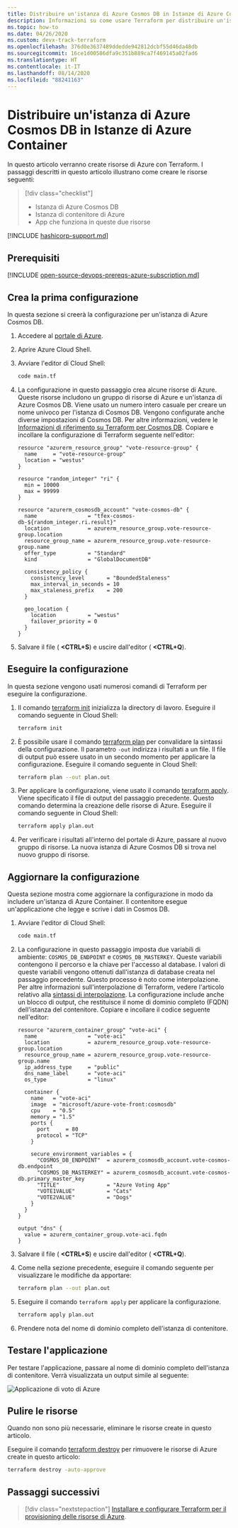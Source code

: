 ```yaml
---
title: Distribuire un'istanza di Azure Cosmos DB in Istanze di Azure Container
description: Informazioni su come usare Terraform per distribuire un'istanza di Azure Cosmos DB in Istanze di Azure Container
ms.topic: how-to
ms.date: 04/26/2020
ms.custom: devx-track-terraform
ms.openlocfilehash: 376d0e3637489ddedde942812dcbf55d46da48db
ms.sourcegitcommit: 16ce1d00586dfa9c351b889ca7f469145a02fad6
ms.translationtype: HT
ms.contentlocale: it-IT
ms.lasthandoff: 08/14/2020
ms.locfileid: "88241163"
---
```

# <a name="deploy-an-azure-cosmos-db-to-azure-container-instances"></a>Distribuire un'istanza di Azure Cosmos DB in Istanze di Azure Container

In questo articolo verranno create risorse di Azure con Terraform. I passaggi descritti in questo articolo illustrano come creare le risorse seguenti:

> [!div class="checklist"]
> * Istanza di Azure Cosmos DB
> * Istanza di contenitore di Azure
> * App che funziona in queste due risorse

[!INCLUDE [hashicorp-support.md](includes/hashicorp-support.md)]

## <a name="prerequisites"></a>Prerequisiti

[!INCLUDE [open-source-devops-prereqs-azure-subscription.md](../includes/open-source-devops-prereqs-azure-subscription.md)]

## <a name="create-first-configuration"></a>Crea la prima configurazione

In questa sezione si creerà la configurazione per un'istanza di Azure Cosmos DB.

1. Accedere al [portale di Azure](https://go.microsoft.com/fwlink/p/?LinkID=525040).

1. Aprire Azure Cloud Shell.

1. Avviare l'editor di Cloud Shell:

    ```bash
    code main.tf
    ```

1. La configurazione in questo passaggio crea alcune risorse di Azure. Queste risorse includono un gruppo di risorse di Azure e un'istanza di Azure Cosmos DB. Viene usato un numero intero casuale per creare un nome univoco per l'istanza di Cosmos DB. Vengono configurate anche diverse impostazioni di Cosmos DB. Per altre informazioni, vedere le [Informazioni di riferimento su Terraform per Cosmos DB](https://www.terraform.io/docs/providers/azurerm/r/cosmosdb_account.html). Copiare e incollare la configurazione di Terraform seguente nell'editor:

    ```hcl
    resource "azurerm_resource_group" "vote-resource-group" {
      name     = "vote-resource-group"
      location = "westus"
    }

    resource "random_integer" "ri" {
      min = 10000
      max = 99999
    }

    resource "azurerm_cosmosdb_account" "vote-cosmos-db" {
      name                = "tfex-cosmos-db-${random_integer.ri.result}"
      location            = azurerm_resource_group.vote-resource-group.location
      resource_group_name = azurerm_resource_group.vote-resource-group.name
      offer_type          = "Standard"
      kind                = "GlobalDocumentDB"

      consistency_policy {
        consistency_level       = "BoundedStaleness"
        max_interval_in_seconds = 10
        max_staleness_prefix    = 200
      }

      geo_location {
        location          = "westus"
        failover_priority = 0
      }
    }
    ```

1. Salvare il file ( **&lt;CTRL+S**) e uscire dall'editor ( **&lt;CTRL+Q**).

## <a name="run-the-configuration"></a>Eseguire la configurazione

In questa sezione vengono usati numerosi comandi di Terraform per eseguire la configurazione.

1. Il comando [terraform init](https://www.terraform.io/docs/commands/init.html) inizializza la directory di lavoro. Eseguire il comando seguente in Cloud Shell:

    ```bash
    terraform init
    ```

1. È possibile usare il comando [terraform plan](https://www.terraform.io/docs/commands/plan.html) per convalidare la sintassi della configurazione. Il parametro `-out` indirizza i risultati a un file. Il file di output può essere usato in un secondo momento per applicare la configurazione. Eseguire il comando seguente in Cloud Shell:

    ```bash
    terraform plan --out plan.out
    ```

1. Per applicare la configurazione, viene usato il comando [terraform apply](https://www.terraform.io/docs/commands/apply.html). Viene specificato il file di output del passaggio precedente. Questo comando determina la creazione delle risorse di Azure. Eseguire il comando seguente in Cloud Shell:

    ```bash
    terraform apply plan.out
    ```

1. Per verificare i risultati all'interno del portale di Azure, passare al nuovo gruppo di risorse. La nuova istanza di Azure Cosmos DB si trova nel nuovo gruppo di risorse.

## <a name="update-configuration"></a>Aggiornare la configurazione

Questa sezione mostra come aggiornare la configurazione in modo da includere un'istanza di Azure Container. Il contenitore esegue un'applicazione che legge e scrive i dati in Cosmos DB.

1. Avviare l'editor di Cloud Shell:

    ```bash
    code main.tf
    ```

1. La configurazione in questo passaggio imposta due variabili di ambiente: `COSMOS_DB_ENDPOINT` e `COSMOS_DB_MASTERKEY`. Queste variabili contengono il percorso e la chiave per l'accesso al database. I valori di queste variabili vengono ottenuti dall'istanza di database creata nel passaggio precedente. Questo processo è noto come interpolazione. Per altre informazioni sull'interpolazione di Terraform, vedere l'articolo relativo alla [sintassi di interpolazione](https://www.terraform.io/docs/configuration/interpolation.html). La configurazione include anche un blocco di output, che restituisce il nome di dominio completo (FQDN) dell'istanza del contenitore. Copiare e incollare il codice seguente nell'editor:

    ```hcl
    resource "azurerm_container_group" "vote-aci" {
      name                = "vote-aci"
      location            = azurerm_resource_group.vote-resource-group.location
      resource_group_name = azurerm_resource_group.vote-resource-group.name
      ip_address_type     = "public"
      dns_name_label      = "vote-aci"
      os_type             = "linux"

      container {
        name   = "vote-aci"
        image  = "microsoft/azure-vote-front:cosmosdb"
        cpu    = "0.5"
        memory = "1.5"
        ports {
          port     = 80
          protocol = "TCP"
        }

        secure_environment_variables = {
          "COSMOS_DB_ENDPOINT"  = azurerm_cosmosdb_account.vote-cosmos-db.endpoint
          "COSMOS_DB_MASTERKEY" = azurerm_cosmosdb_account.vote-cosmos-db.primary_master_key
          "TITLE"               = "Azure Voting App"
          "VOTE1VALUE"          = "Cats"
          "VOTE2VALUE"          = "Dogs"
        }
      }
    }

    output "dns" {
      value = azurerm_container_group.vote-aci.fqdn
    }
    ```

1. Salvare il file ( **&lt;CTRL+S**) e uscire dall'editor ( **&lt;CTRL+Q**).

1. Come nella sezione precedente, eseguire il comando seguente per visualizzare le modifiche da apportare:

    ```bash
    terraform plan --out plan.out
    ```

1. Eseguire il comando `terraform apply` per applicare la configurazione.

    ```bash
    terraform apply plan.out
    ```

1. Prendere nota del nome di dominio completo dell'istanza di contenitore.

## <a name="test-application"></a>Testare l'applicazione

Per testare l'applicazione, passare al nome di dominio completo dell'istanza di contenitore. Verrà visualizzata un output simile al seguente:

![Applicazione di voto di Azure](media/deploy-azure-cosmos-db-to-azure-container-instances/azure-vote.jpg)

## <a name="clean-up-resources"></a>Pulire le risorse

Quando non sono più necessarie, eliminare le risorse create in questo articolo.

Eseguire il comando [terraform destroy](https://www.terraform.io/docs/commands/destroy.html) per rimuovere le risorse di Azure create in questo articolo:

```bash
terraform destroy -auto-approve
```

## <a name="next-steps"></a>Passaggi successivi

> [!div class="nextstepaction"]
> [Installare e configurare Terraform per il provisioning delle risorse di Azure](get-started-cloud-shell.md).
